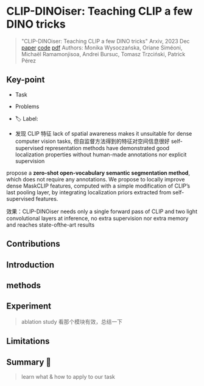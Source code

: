 # CLIP-DINOiser: Teaching CLIP a few DINO tricks

> "CLIP-DINOiser: Teaching CLIP a few DINO tricks" Arxiv, 2023 Dec
> [paper](http://arxiv.org/abs/2312.12359v1) [code](https://github.com/wysoczanska/clip_dinoiser.) 
> [pdf](./2023_12_Arxiv_CLIP-DINOiser--Teaching-CLIP-a-few-DINO-tricks.pdf)
> Authors: Monika Wysoczańska, Oriane Siméoni, Michaël Ramamonjisoa, Andrei Bursuc, Tomasz Trzciński, Patrick Pérez

## Key-point

- Task
- Problems
- :label: Label:



- 发现 CLIP 特征 lack of spatial awareness makes it unsuitable for dense computer vision tasks, 但自监督方法得到的特征对空间信息很好 self-supervised representation methods have demonstrated good localization properties without human-made annotations nor explicit supervision

propose a **zero-shot open-vocabulary semantic segmentation method**, which does not require any annotations. We propose to locally improve dense MaskCLIP features, computed with a simple modification of CLIP’s last pooling layer, by integrating localization priors extracted from self-supervised features.

效果：CLIP-DINOiser needs only a single forward pass of CLIP and two light convolutional layers at inference, no extra supervision nor extra memory and reaches state-ofthe-art results



## Contributions

## Introduction

## methods

## Experiment

> ablation study 看那个模块有效，总结一下

## Limitations

## Summary :star2:

> learn what & how to apply to our task

